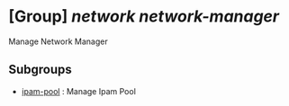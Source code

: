 # [Group] _network network-manager_

Manage Network Manager

## Subgroups

- [ipam-pool](/Commands/network/network-manager/ipam-pool/readme.md)
: Manage Ipam Pool
